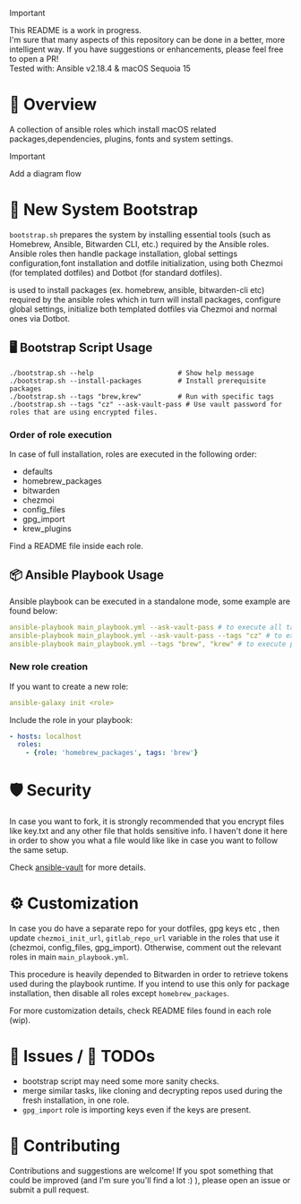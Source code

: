 > [!IMPORTANT]
> This README is a work in progress.<br>
> I'm sure that many aspects of this repository can be done in a better, more intelligent way. If you have suggestions or enhancements, please feel free to open a PR!<br>
> Tested with: Ansible v2.18.4 & macOS Sequoia 15

# 📝 Overview

A collection of ansible roles which install macOS related packages,dependencies, plugins, fonts and system settings.

> [!IMPORTANT] 
> Add a diagram flow

# 🚀 New System Bootstrap

`bootstrap.sh` prepares the system by installing essential tools (such as Homebrew, Ansible, Bitwarden CLI, etc.) required by the Ansible roles.
Ansible roles then handle package installation, global settings configuration,font installation and dotfile initialization, using both Chezmoi (for templated dotfiles) and Dotbot (for standard dotfiles).

is used to install packages (ex. homebrew, ansible, bitwarden-cli etc) required by the ansible roles which in turn will install packages, configure global settings, initialize both templated dotfiles via Chezmoi and normal ones via Dotbot. 

## 🖥️ Bootstrap Script Usage

```shell
./bootstrap.sh --help                     # Show help message
./bootstrap.sh --install-packages         # Install prerequisite packages
./bootstrap.sh --tags "brew,krew"         # Run with specific tags
./bootstrap.sh --tags "cz" --ask-vault-pass # Use vault password for roles that are using encrypted files.
```
### Order of role execution

In case of full installation, roles are executed in the following order: 

- defaults
- homebrew_packages
- bitwarden
- chezmoi
- config_files
- gpg_import
- krew_plugins

Find a README file inside each role.

## 📦 Ansible Playbook Usage

Ansible playbook can be executed in a standalone mode, some example are found below:

```yaml
ansible-playbook main_playbook.yml --ask-vault-pass # to execute all tasks
ansible-playbook main_playbook.yml --ask-vault-pass --tags "cz" # to execute only specific roles which uses encrypted files
ansible-playbook main_playbook.yml --tags "brew", "krew" # to execute package and krew installation
```

### New role creation

If you want to create a new role:

```yaml
ansible-galaxy init <role>
```

Include the role in your playbook:

```yaml
- hosts: localhost
  roles:
    - {role: 'homebrew_packages', tags: 'brew'}
```

# 🛡️ Security 

In case you want to fork, it is strongly recommended that you encrypt files like key.txt and any other file that holds sensitive info. I haven't done it here in order to show you what a file would like like in case you want to follow the same setup.

Check [ansible-vault](https://docs.ansible.com/ansible/latest/vault_guide/vault_encrypting_content.html) for more details.

# ⚙️ Customization

In case you do have a separate repo for your dotfiles, gpg keys etc , then update `chezmoi_init_url`, `gitlab_repo_url` variable in the roles that use it (chezmoi, config_files, gpg_import). Otherwise, comment out the relevant roles in main `main_playbook.yml`.

This procedure is heavily depended to Bitwarden in order to retrieve tokens used during the playbook runtime. If you intend to use this only for package installation, then disable all roles except `homebrew_packages`.

For more customization details, check README files found in each role (wip).

# 🐞 Issues / 📝 TODOs

* bootstrap script may need some more sanity checks.
* merge similar tasks, like cloning and decrypting repos used during the fresh installation, in one role.
* `gpg_import` role is importing keys even if the keys are present.

# 🤝 Contributing

Contributions and suggestions are welcome! If you spot something that could be improved (and I'm sure you'll find a lot :) ), please open an issue or submit a pull request.